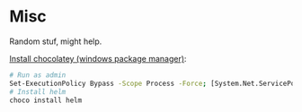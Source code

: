 # Misc
Random stuf, might help.

[Install chocolatey (windows package manager)](https://chocolatey.org/install):
```sh
# Run as admin
Set-ExecutionPolicy Bypass -Scope Process -Force; [System.Net.ServicePointManager]::SecurityProtocol = [System.Net.ServicePointManager]::SecurityProtocol -bor 3072; iex ((New-Object System.Net.WebClient).DownloadString('https://community.chocolatey.org/install.ps1'))
# Install helm
choco install helm
```
